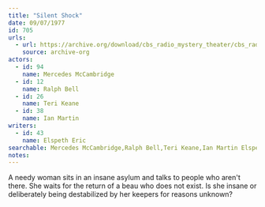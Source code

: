 ```yaml
---
title: "Silent Shock"
date: 09/07/1977
id: 705
urls: 
  - url: https://archive.org/download/cbs_radio_mystery_theater/cbs_radio_mystery_theater-0701-0750.zip/cbs_radio_mystery_theater-0701-0750%2Fcbsrmt_0705_silent_shock.mp3
    source: archive-org
actors:  
  - id: 94
    name: Mercedes McCambridge  
  - id: 12
    name: Ralph Bell  
  - id: 26
    name: Teri Keane  
  - id: 38
    name: Ian Martin
writers:  
  - id: 43
    name: Elspeth Eric
searchable: Mercedes McCambridge,Ralph Bell,Teri Keane,Ian Martin Elspeth Eric
notes:  
---
```

A needy woman sits in an insane asylum and talks to people who aren't there. She waits for the return of a beau who does not exist. Is she insane or deliberately being destabilized by her keepers for reasons unknown?